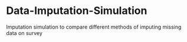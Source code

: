 # Data-Imputation-Simulation
Imputation simulation to compare different methods of imputing missing data on survey 
